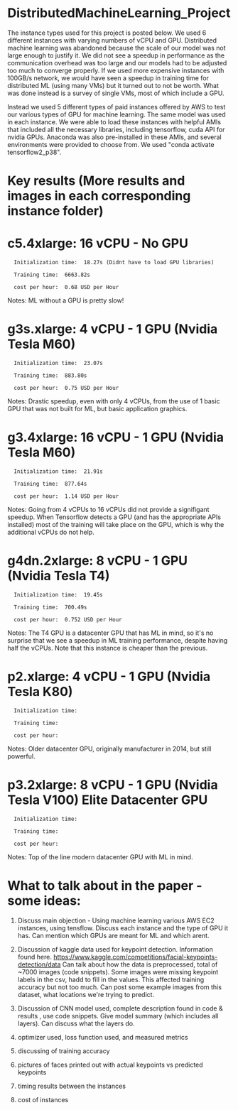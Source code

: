 # DistributedMachineLearning_Project

The instance types used for this project is posted below. We used 6 different instances with varying numbers of vCPU and GPU. Distributed machine learning was abandoned because the scale of our model was not large enough to justify it. We did not see a speedup in performance as the communication overhead was too large and our models had to be adjusted too much to converge properly. If we used more expensive instances with 100GB/s network, we would have seen a speedup in training time for distributed ML (using many VMs) but it turned out to not be worth. What was done instead is a survey of single VMs, most of which include a GPU.

Instead we used 5 different types of paid instances offered by AWS to test our various types of GPU for machine learning. The same model was used in each instance. We were able to load these instances with helpful AMIs that included all the necessary libraries, including tensorflow, cuda API for nvidia GPUs. Anaconda was also pre-installed in these AMIs, and several environments were provided to choose from. We used "conda activate tensorflow2_p38".

# Key results (More results and images in each corresponding instance folder)

# c5.4xlarge:  16 vCPU - No GPU

      Initialization time:  18.27s (Didnt have to load GPU libraries)

      Training time:  6663.82s

      cost per hour:  0.68 USD per Hour

Notes: ML without a GPU is pretty slow!



# g3s.xlarge:  4 vCPU - 1 GPU (Nvidia Tesla M60)

      Initialization time:  23.07s

      Training time:  883.80s

      cost per hour:  0.75 USD per Hour

Notes: Drastic speedup, even with only 4 vCPUs, from the use of 1 basic GPU that was not built for ML, but basic application graphics.



# g3.4xlarge:  16 vCPU - 1 GPU (Nvidia Tesla M60)

      Initialization time:  21.91s

      Training time:  877.64s   

      cost per hour:  1.14 USD per Hour

Notes: Going from 4 vCPUs to 16 vCPUs did not provide a signifigant speedup. When Tensorflow detects a GPU (and has the appropriate APIs installed) most of the training will take place on the GPU, which is why the additional vCPUs do not help.



# g4dn.2xlarge:  8 vCPU - 1 GPU (Nvidia Tesla T4)

      Initialization time:  19.45s

      Training time:  700.49s

      cost per hour:  0.752 USD per Hour

Notes: The T4 GPU is a datacenter GPU that has ML in mind, so it's no surprise that we see a speedup in ML training performance, despite having half the vCPUs. Note that this instance is cheaper than the previous.



# p2.xlarge:  4 vCPU - 1 GPU (Nvidia Tesla K80) 

      Initialization time:

      Training time:

      cost per hour:

Notes: Older datacenter GPU, originally manufacturer in 2014, but still powerful.



# p3.2xlarge:  8 vCPU - 1 GPU (Nvidia Tesla V100) Elite Datacenter GPU

      Initialization time:

      Training time:

      cost per hour:

Notes: Top of the line modern datacenter GPU with ML in mind.

# What to talk about in the paper - some ideas:

1) Discuss main objection - Using machine learning various AWS EC2 instances, using tensflow. Discuss each instance and the type of GPU it has. Can mention which GPUs are meant for ML and which arent.

2) Discussion of kaggle data used for keypoint detection. Information found here.
https://www.kaggle.com/competitions/facial-keypoints-detection/data
Can talk about how the data is preprocessed, total of ~7000 images (code snippets). Some images were missing keypoint labels in the csv, hadd to fill in the values. This affected training accuracy but not too much. Can post some example images from this dataset, what locations we're trying to predict.

3) Discussion of CNN model used, complete description found in code & results , use code snippets. Give model summary (which includes all layers). Can discuss what the layers do.

4) optimizer used, loss function used, and measured metrics

5) discussing of training accuracy

6) pictures of faces printed out with actual keypoints vs predicted keypoints

7) timing results between the instances

8) cost of instances
